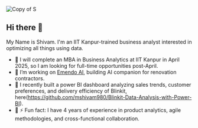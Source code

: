 ![Copy of S](https://github.com/user-attachments/assets/e209191e-ecfe-4c11-a964-b150c8a1a6d1)
## Hi there 👋
My Name is Shivam. I'm an IIT Kanpur-trained business analyst interested in optimizing all things using data.

- 🔭 I will complete an MBA in Business Analytics at IIT Kanpur in April 2025, so I am looking for full-time opportunities post-April.
- 🌱 I’m working on [Emendo AI](https://emendo.ai/), building AI companion for renovation contractors.
- 👯 I recently built a power BI dashboard analyzing sales trends, customer preferences, and delivery efficiency of Blinkit, here(https://github.com/mshivam980/Blinkit-Data-Analysis-with-Power-BI).
- 🤔 ⚡ Fun fact: I have 4 years of experience in product analytics, agile methodologies, and cross-functional collaboration.
<!--
**mshivam980/mshivam980** is a ✨ _special_ ✨ repository because its `README.md` (this file) appears on your GitHub profile.

Here are some ideas to get you started:

- 🔭 I’m currently working on ...
- 🌱 I’m currently learning ...
- 👯 I’m looking to collaborate on ...
- 🤔 I’m looking for help with ...
- 💬 Ask me about ...
- 📫 How to reach me: ...
- 😄 Pronouns: ...
- ⚡ Fun fact: ...
-->
